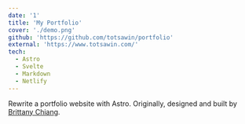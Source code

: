 ```yaml
---
date: '1'
title: 'My Portfolio'
cover: './demo.png'
github: 'https://github.com/totsawin/portfolio'
external: 'https://www.totsawin.com/'
tech:
  - Astro
  - Svelte
  - Markdown
  - Netlify
---
```


Rewrite a portfolio website with Astro. Originally, designed and built by [Brittany Chiang](https://github.com/bchiang7/v4).